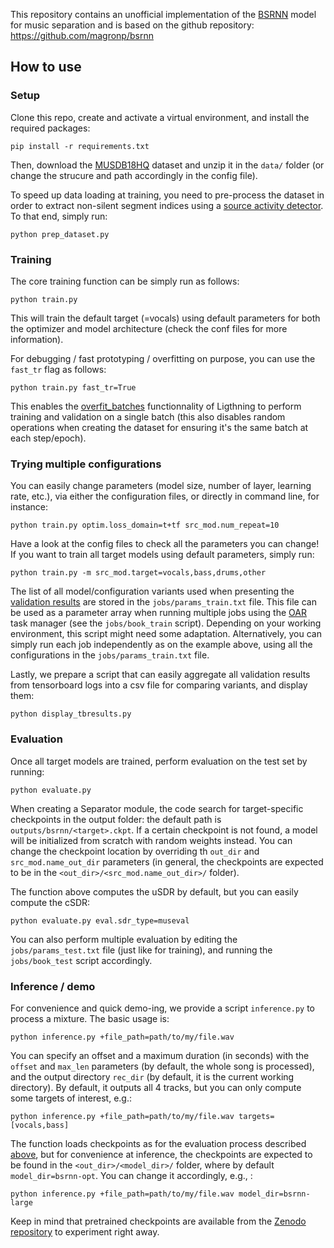 This repository contains an unofficial implementation of the [BSRNN](https://arxiv.org/pdf/2209.15174.pdf) model for music separation and is based on the github repository: https://github.com/magronp/bsrnn


## How to use

### Setup

Clone this repo, create and activate a virtual environment, and install the required packages:

```
pip install -r requirements.txt
```

Then, download the [MUSDB18HQ](https://zenodo.org/records/3338373) dataset and unzip it in the `data/` folder (or change the strucure and path accordingly in the config file).

To speed up data loading at training, you need to pre-process the dataset in order to extract non-silent segment indices using a [source activity detector](https://github.com/amanteur/BandSplitRNN-Pytorch). To that end, simply run:
```
python prep_dataset.py
```

### Training

The core training function can be simply run as follows:
```
python train.py
```
This will train the default target (=vocals) using default parameters for both the optimizer and model architecture (check the conf files for more information).

For debugging / fast prototyping / overfitting on purpose, you can use the `fast_tr` flag as follows:
```
python train.py fast_tr=True
```
This enables the [overfit_batches](https://lightning.ai/docs/pytorch/stable/common/trainer.html#overfit-batches) functionnality of Ligthning to perform training and validation on a single batch (this also disables random operations when creating the dataset for ensuring it's the same batch at each step/epoch). 


### Trying multiple configurations

You can easily change parameters (model size, number of layer, learning rate, etc.), via either the configuration files, or directly in command line, for instance:
```
python train.py optim.loss_domain=t+tf src_mod.num_repeat=10
```
Have a look at the config files to check all the parameters you can change! If you want to train all target models using default parameters, simply run:

```
python train.py -m src_mod.target=vocals,bass,drums,other
```

The list of all model/configuration variants used when presenting the [validation results](#tuning.md) are stored in the `jobs/params_train.txt` file. This file can be used as a parameter array when running multiple jobs using the [OAR](https://oar.imag.fr/docs/latest/user/quickstart.html) task manager (see the `jobs/book_train` script). Depending on your working environment, this script might need some adaptation. Alternatively, you can simply run each job independently as on the example above, using all the configurations in the `jobs/params_train.txt` file.

Lastly, we prepare a script that can easily aggregate all validation results from tensorboard logs into a csv file for comparing variants, and display them:
```
python display_tbresults.py
```

### Evaluation

Once all target models are trained, perform evaluation on the test set by running:
```
python evaluate.py
```
When creating a Separator module, the code search for target-specific checkpoints in the output folder: the default path is `outputs/bsrnn/<target>.ckpt`. If a certain checkpoint is not found, a model will be initialized from scratch with random weights instead. You can change the checkpoint location by overriding th `out_dir` and `src_mod.name_out_dir` parameters (in general, the checkpoints are expected to be in the `<out_dir>/<src_mod.name_out_dir>/` folder).

The function above computes the uSDR by default, but you can easily compute the cSDR:
```
python evaluate.py eval.sdr_type=museval
```
You can also perform multiple evaluation by editing the `jobs/params_test.txt` file (just like for training), and running the `jobs/book_test` script accordingly.

### Inference / demo

For convenience and quick demo-ing, we provide a script `inference.py` to process a mixture. The basic usage is:
```
python inference.py +file_path=path/to/my/file.wav
```
You can specify an offset and a maximum duration (in seconds) with the `offset` and `max_len` parameters (by default, the whole song is processed), and the output directory `rec_dir` (by default, it is the current working directory). By default, it outputs all 4 tracks, but you can only compute some targets of interest, e.g.:
```
python inference.py +file_path=path/to/my/file.wav targets=[vocals,bass]
```
The function loads checkpoints as for the evaluation process described [above](#evaluation), but for convenience at inference, the checkpoints are expected to be found in the `<out_dir>/<model_dir>/` folder, where by default `model_dir=bsrnn-opt`. You can change it accordingly, e.g., :
```
python inference.py +file_path=path/to/my/file.wav model_dir=bsrnn-large
```
Keep in mind that pretrained checkpoints are available from the [Zenodo repository](https://zenodo.org/records/13903584) to experiment right away.
